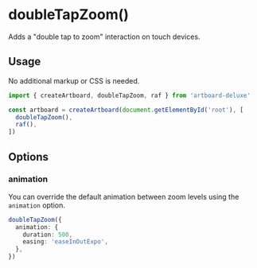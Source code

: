 # doubleTapZoom()

Adds a "double tap to zoom" interaction on touch devices.

<CodePen id="xbKdmQZ" />

## Usage

No additional markup or CSS is needed.

```typescript
import { createArtboard, doubleTapZoom, raf } from 'artboard-deluxe'

const artboard = createArtboard(document.getElementById('root'), [
  doubleTapZoom(),
  raf(),
])
```

## Options

### animation

You can override the default animation between zoom levels using the `animation`
option.

```typescript
doubleTapZoom({
  animation: {
    duration: 500,
    easing: 'easeInOutExpo',
  },
})
```
